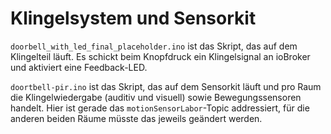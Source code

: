 # Klingelsystem und Sensorkit

`doorbell_with_led_final_placeholder.ino` ist das Skript, das auf dem Klingelteil läuft. Es schickt beim Knopfdruck ein Klingelsignal an ioBroker und aktiviert eine Feedback-LED.

`doortbell-pir.ino` ist das Skript, das auf dem Sensorkit läuft und pro Raum die Klingelwiedergabe (auditiv und visuell) sowie Bewegungssensoren handelt. Hier ist gerade das `motionSensorLabor`-Topic addressiert, für die anderen beiden Räume müsste das jeweils geändert werden.
